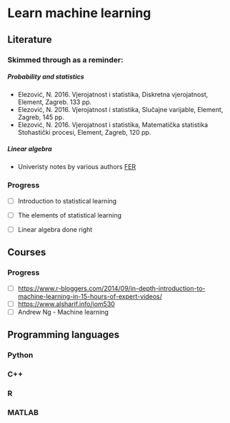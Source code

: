 # Learn machine learning

## Literature
### Skimmed through as a reminder:
##### Probability and statistics
* Elezović, N. 2016. Vjerojatnost i statistika, Diskretna vjerojatnost, Element, Zagreb. 133 pp.
* Elezović, N. 2016. Vjerojatnost i statistika, Slučajne varijable, Element, Zagreb, 145 pp.
* Elezović, N. 2016. Vjerojatnost i statistika, Matematička statistika Stohastički procesi, Element, Zagreb, 120 pp.

##### Linear algebra
* Univeristy notes by various authors [FER](https://www.fer.unizg.hr/)

### Progress
- [ ] Introduction to statistical learning
- [ ] The elements of statistical learning
- [ ] Linear algebra done right


## Courses
### Progress
- [ ] https://www.r-bloggers.com/2014/09/in-depth-introduction-to-machine-learning-in-15-hours-of-expert-videos/
- [ ] https://www.alsharif.info/iom530
- [ ] Andrew Ng - Machine learning

## Programming languages
### Python
### C++
### R
### MATLAB
